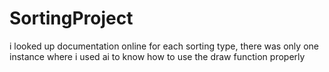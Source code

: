 # SortingProject

i looked up documentation online for each sorting type, there was only one instance where i used ai
to know how to use the draw function properly